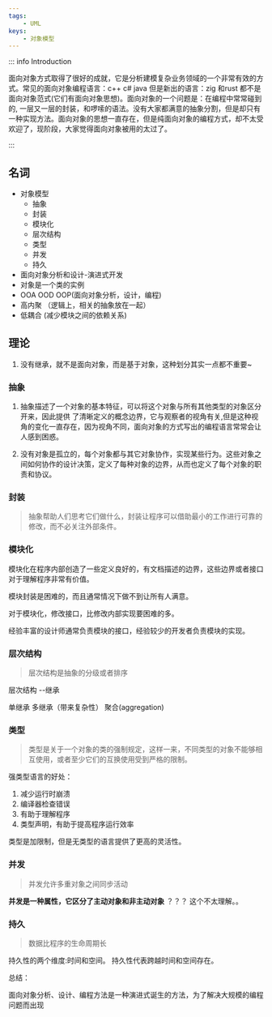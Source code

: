 ```yaml
---
tags:
    - UML
keys:
    - 对象模型
---
```


::: info Introduction

面向对象方式取得了很好的成就，它是分析建模复杂业务领域的一个非常有效的方式。常见的面向对象编程语言：c++ c# java 但是新出的语言：zig 和rust 都不是面向对象范式(它们有面向对象思想)。面向对象的一个问题是：在编程中常常碰到的, 一层又一层的封装，和啰嗦的语法。没有大家都满意的抽象分割，但是却只有一种实现方法。面向对象的思想一直存在，但是纯面向对象的编程方式，却不太受欢迎了，现阶段，大家觉得面向对象被用的太过了。

:::

## 名词

- 对象模型
    - 抽象
    - 封装
    - 模块化
    - 层次结构
    - 类型
    - 并发
    - 持久
- 面向对象分析和设计-演进式开发
- 对象是一个类的实例
- OOA OOD OOP(面向对象分析，设计，编程)
- 高内聚 （逻辑上，相关的抽象放在一起）
- 低耦合 (减少模块之间的依赖关系)


## 理论

1. 没有继承，就不是面向对象，而是基于对象，这种划分其实一点都不重要~



### 抽象

1. 抽象描述了一个对象的基本特征，可以将这个对象与所有其他类型的对象区分开来，因此提供 了清晰定义的概念边界，它与观察者的视角有关,但是这种视角的变化一直存在，因为视角不同，面向对象的方式写出的编程语言常常会让人感到困惑。

2. 没有对象是孤立的，每个对象都与其它对象协作，实现某些行为。这些对象之间如何协作的设计决策，定义了每种对象的边界，从而也定义了每个对象的职责和协议。


### 封装

> 抽象帮助人们思考它们做什么，封装让程序可以借助最小的工作进行可靠的修改，而不必关注外部条件。


### 模块化

模块化在程序内部创造了一些定义良好的，有文档描述的边界，这些边界或者接口对于理解程序非常有价值。

模块封装是困难的，而且通常情况下做不到让所有人满意。

对于模块化，修改接口，比修改内部实现要困难的多。


经验丰富的设计师通常负责模块的接口，经验较少的开发者负责模块的实现。

### 层次结构

> 层次结构是抽象的分级或者排序

层次结构 --继承

单继承  多继承（带来复杂性）  聚合(aggregation)


### 类型

> 类型是关于一个对象的类的强制规定，这样一来，不同类型的对象不能够相互使用，或者至少它们的互换使用受到严格的限制。


强类型语言的好处：

1. 减少运行时崩溃
2. 编译器检查错误
3. 有助于理解程序
4. 类型声明，有助于提高程序运行效率

类型是加限制，但是无类型的语言提供了更高的灵活性。


### 并发

> 并发允许多重对象之间同步活动


**并发是一种属性，它区分了主动对象和非主动对象**  ？？？ 这个不太理解。。

### 持久

> 数据比程序的生命周期长

持久性的两个维度:时间和空间。 持久性代表跨越时间和空间存在。



总结：

面向对象分析、设计、编程方法是一种演进式诞生的方法，为了解决大规模的编程问题而出现

